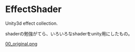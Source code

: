 # EffectShader
Unity3d effect collection.

shaderの勉強がてら、いろいろなshaderをunity用にしたもの。

[00_original.png](sample_images/00_original.png)
